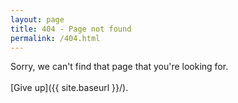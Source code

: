 ```yaml
---
layout: page
title: 404 - Page not found
permalink: /404.html
---
```

	
Sorry, we can't find that page that you're looking for.<br />
<br />
[Give up]({{ site.baseurl }}/).

